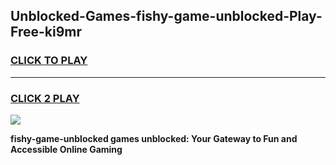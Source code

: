 
## Unblocked-Games-fishy-game-unblocked-Play-Free-ki9mr
<h3>
<a href="https://premium76.site?title=fishy-game-unblocked&ref=20A">CLICK TO PLAY</a></h3>
<hr>

<h3>
<a href="https://premium76.site?title=fishy-game-unblocked&ref=20A">CLICK 2 PLAY</a>
  
</h3>

<a href="https://premium76.site?title=fishy-game-unblocked&ref=20A"><img src="https://clearcache.store/games.png"></a>


**fishy-game-unblocked games unblocked: Your Gateway to Fun and Accessible Online Gaming**
